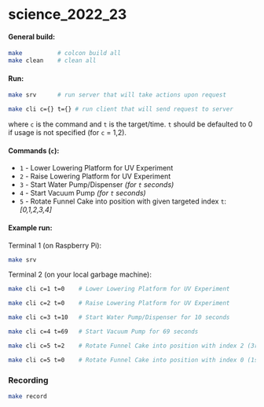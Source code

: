 # science_2022_23

#### General build:
```bash
make          # colcon build all
make clean    # clean all
```

#### Run:
```bash
make srv      # run server that will take actions upon request
```
```bash
make cli c={} t={} # run client that will send request to server
```
where `c` is the command and `t` is the target/time. `t` should be defaulted to 0 if usage is not specified (for `c` = 1,2).

#### Commands (`c`):
- `1` - Lower Lowering Platform for UV Experiment
- `2` - Raise Lowering Platform for UV Experiment
- `3` - Start Water Pump/Dispenser *(for `t` seconds)*
- `4` - Start Vacuum Pump *(for `t` seconds)*
- `5` - Rotate Funnel Cake into position with given targeted index `t`:*[0,1,2,3,4]*


#### Example run:
Terminal 1 (on Raspberry Pi):
```bash
make srv
```
Terminal 2 (on your local garbage machine):
```bash
make cli c=1 t=0    # Lower Lowering Platform for UV Experiment

make cli c=2 t=0    # Raise Lowering Platform for UV Experiment

make cli c=3 t=10   # Start Water Pump/Dispenser for 10 seconds

make cli c=4 t=69   # Start Vacuum Pump for 69 seconds

make cli c=5 t=2    # Rotate Funnel Cake into position with index 2 (3rd position) We are using 0-indexing

make cli c=5 t=0    # Rotate Funnel Cake into position with index 0 (1st position)
```

### Recording
```bash
make record
```